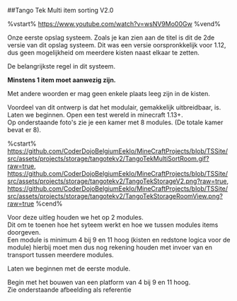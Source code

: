 ##Tango Tek Multi item sorting V2.0

%vstart% https://www.youtube.com/watch?v=wsNV9Mo00Gw %vend%

Onze eerste opslag systeem. Zoals je kan zien aan de titel is dit de 2de versie van dit opslag systeem.
Dit was een versie oorspronkkelijk voor 1.12, dus geen mogelijkheid om meerdere kisten naast elkaar te zetten.

De belangrijkste regel in dit systeem.  


   **Minstens 1 item moet aanwezig zijn.**
 
 Met andere woorden er mag geen enkele plaats leeg zijn in de kisten.
  
 Voordeel van dit ontwerp is dat het modulair, gemakkelijk uitbreidbaar, is.  
 Laten we beginnen. Open een test wereld in minecraft 1.13+.  
 Op onderstaande foto's zie je een kamer met 8 modules. (De totale kamer bevat er 8).  
 
 %cstart%
 https://github.com/CoderDojoBelgiumEeklo/MineCraftProjects/blob/TSSite/src/assets/projects/storage/tangotekv2/TangoTekMultiSortRoom.gif?raw=true,
 https://github.com/CoderDojoBelgiumEeklo/MineCraftProjects/blob/TSSite/src/assets/projects/storage/tangotekv2/TangoTekStorageV2.png?raw=true,
 https://github.com/CoderDojoBelgiumEeklo/MineCraftProjects/blob/TSSite/src/assets/projects/storage/tangotekv2/TangoTekStorageRoomView.png?raw=true
 %cend%
 
 Voor deze uitleg houden we het op 2 modules.  
 Dit om te toenen hoe het syteem werkt en hoe we tussen modules items doorgeven.  
 Een module is minimum 4 bij 9 en 11 hoog (kisten en redstone logica voor de module) hierbij moet men dus nog rekening houden met invoer van en transport tussen meerdere modules.
 
 
 Laten we beginnen met de eerste module.
 
 Begin met het bouwen van een platform van 4 bij 9 en 11 hoog.  
 Zie onderstaande afbeelding als referentie
